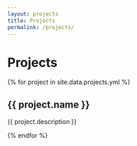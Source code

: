 ```yaml
---
layout: projects
title: Projects
permalink: /projects/
---
```


# Projects

{% for project in site.data.projects.yml %}
  <div class="project-block">
    <h2>{{ project.name }}</h2>
    <p>{{ project.description }}</p>
  </div>

{% endfor %}
